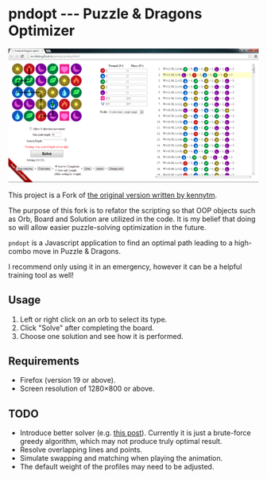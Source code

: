 pndopt --- Puzzle & Dragons Optimizer
=====================================

![Screenshot](screenshot.png)

This project is a Fork of [the original version written by kennytm](https://github.com/kennytm/pndopt). 

The purpose of this fork is to refator the scripting so that OOP objects such as Orb, Board and Solution are utilized in the code. It is my belief that doing so will allow easier puzzle-solving optimization in the future.

`pndopt` is a Javascript application to find an optimal path leading to a high-combo move in Puzzle & Dragons.

I recommend only using it in an emergency, however it can be a helpful training tool as well!

Usage
-----

1. Left or right click on an orb to select its type.
2. Click "Solve" after completing the board.
3. Choose one solution and see how it is performed.

Requirements
------------

* Firefox (version 19 or above).
* Screen resolution of 1280×800 or above.

TODO
----

* Introduce better solver (e.g. [this post](http://puzzleanddragonsforum.com/showthread.php?tid=1603&pid=6263#pid6263)). Currently it is just a brute-force greedy algorithm, which may not produce truly optimal result.
* Resolve overlapping lines and points.
* Simulate swapping and matching when playing the animation.
* The default weight of the profiles may need to be adjusted.
